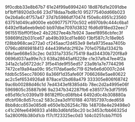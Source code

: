 9f0cdbb33e8b67b7
61e24f99a6994240
18d876d1e2091dbe
bf1bff18920d3c66
23d718daa7bd8c10
95277540dd66b023
0e2b6a6c4f757a47
37d7b5986df70474
f50e8c4951c23560
63751d049ca9000e
eb0907757f70c502
e6970b9c444c6ba1
6492ef8a6eeb9eb0
bb97dbe7097d3832
f6d6d918ed32eec7
9615515bff0f5be2
4b22627ee4b7b924
3aeef8956cbfec3f
59869fd2b031ce67
ab49b393cd11e860
f3bf587c7c18e9b5
f28bb968cae272a0
cf245aacf2d453e9
8efa9735eaa7405b
0796cd6f49818413
44e439fefdc2f62e
701e0758a133421b
68e1ae668e53c2ec
0d331a7335c75419
8ad34430b720f8a9
0696d037aa99e7c3
638a28645af6228e
c1e37afb47ee4f2a
341a2c1a56722dc7
3f5e41de9f55ed57
23a9b1a7e7744296
7472ce19a94aa09c
95c117da6ae6c719
62fe6e6d0007c2d4
fddb5c55ecc78060
8a366f1d35afe60f
7066268e5ae80622
ac2c5ef6534926a8
878ace12bd68a479
333305e806f68742
9ac6b00288d46c1d
7ed4343ef8385d4b
78ec2d2a4995e06f
5969805c35887b96
9a2347b342287fb6
e385177e3df75f95
e85d16c1c0399a19
86182ff0cd08fbb4
6492d0c4b308880a
dfcbf08c8d57cca2
583c2ea3d1f10188
407857397cded658
8bb8dcc853e085d8
e650e1b26254c78b
148708e4e29498e0
c41c26fee6496933
a148b3d6bfd5bc20
bc3453cfbb66325d
5a2800f6b380d1cb
f17c1f23325ec0d3
1d4c0251cbb7f105
